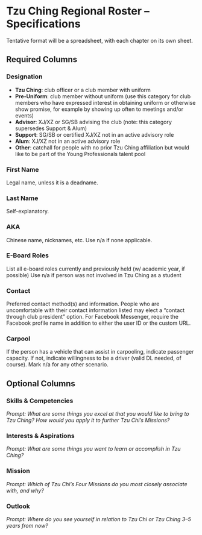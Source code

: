 # Tzu Ching Regional Roster – Specifications

Tentative format will be a spreadsheet, with each chapter on its own sheet.

## Required Columns

### Designation
* **Tzu Ching**: club officer or a club member with uniform
* **Pre-Uniform**: club member without uniform (use this category for club members who have expressed interest in obtaining uniform or otherwise show promise, for example by showing up often to meetings and/or events)
* **Advisor**: XJ/XZ or SG/SB advising the club (note: this category supersedes Support & Alum)
* **Support**: SG/SB or certified XJ/XZ not in an active advisory role
* **Alum**: XJ/XZ not in an active advisory role
* **Other**: catchall for people with no prior Tzu Ching affiliation but would like to be part of the Young Professionals talent pool

### First Name
Legal name, unless it is a deadname.

### Last Name
Self-explanatory.

### AKA
Chinese name, nicknames, etc.
Use n/a if none applicable.

### E-Board Roles
List all e-board roles currently and previously held (w/ academic year, if possible)
Use n/a if person was not involved in Tzu Ching as a student

### Contact
Preferred contact method(s) and information. People who are uncomfortable with their contact information listed may elect a “contact through club president” option. For Facebook Messenger, require the Facebook profile name in addition to either the user ID or the custom URL.

### Carpool
If the person has a vehicle that can assist in carpooling, indicate passenger capacity. If not, indicate willingness to be a driver (valid DL needed, of course). Mark n/a for any other scenario.


## Optional Columns

### Skills & Competencies
_Prompt: What are some things you excel at that you would like to bring to Tzu Ching? How would you apply it to further Tzu Chi’s Missions?_

### Interests & Aspirations
_Prompt: What are some things you want to learn or accomplish in Tzu Ching?_

### Mission
_Prompt: Which of Tzu Chi’s Four Missions do you most closely associate with, and why?_

### Outlook
_Prompt: Where do you see yourself in relation to Tzu Chi or Tzu Ching 3–5 years from now?_

